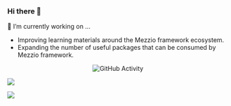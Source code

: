 ### Hi there 👋

🔭 I’m currently working on ...
- Improving learning materials around the Mezzio framework ecosystem.
- Expanding the number of useful packages that can be consumed by Mezzio framework.
<div align="center">
    <img src="https://github-readme-stats.vercel.app/api?username=tyrsson&show_icons=true&theme=dark" alt="GitHub Activity">
</div>

![](https://github-readme-streak-stats.herokuapp.com?user=tyrsson&theme=dark)

![](https://github-profile-trophy.vercel.app/?username=tyrsson&theme=matrix&no-frame=true&no-bg=true&margin-w=4)

<!--
**Tyrsson/Tyrsson** is a ✨ _special_ ✨ repository because its `README.md` (this file) appears on your GitHub profile.

Here are some ideas to get you started:

- 🔭 I’m currently working on ...
- 🌱 I’m currently learning ...
- 👯 I’m looking to collaborate on ...
- 🤔 I’m looking for help with ...
- 💬 Ask me about ...
- 📫 How to reach me: ...
- 😄 Pronouns: ...
- ⚡ Fun fact: ...
-->
